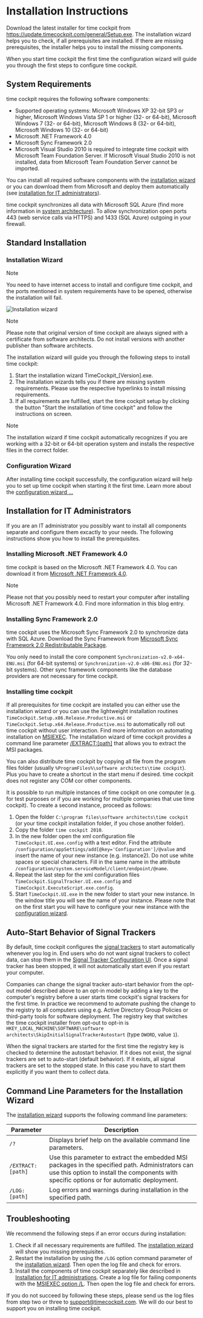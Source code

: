 # Installation Instructions	

Download the latest installer for time cockpit from https://update.timecockpit.com/general/Setup.exe. The installation wizard helps you to check, if all prerequisites are installed. If there are missing prerequisites, the installer helps you to install the missing components.

When you start time cockpit the first time the configuration wizard will guide you through the first steps to configure time cockpit.

## System Requirements

time cockpit requires the following software components:

- Supported operating systems: Microsoft Windows XP 32-bit SP3 or higher, Microsoft Windows Vista SP 1 or higher (32- or 64-bit), Microsoft Windows 7 (32- or 64-bit), Microsoft Windows 8 (32- or 64-bit), Microsoft Windows 10 (32- or 64-bit)
- Microsoft .NET Framework 4.0
- Microsoft Sync Framework 2.0
- Microsoft Visual Studio 2010 is required to integrate time cockpit with Microsoft Team Foundation Server. If Microsoft Visual Studio 2010 is not installed, data from Microsoft Team Foundation Server cannot be imported.

You can install all required software components with the [installation wizard](configuration-wizard.md) or you can download them from Microsoft and deploy them automatically (see [installation for IT administrators](#installation-for-it-administrators)).

time cockpit synchronizes all data with Microsoft SQL Azure (find more information in [system architecture](system-architecture.md)). To allow synchronization open ports 443 (web service calls via HTTPS) and 1433 (SQL Azure) outgoing in your firewall.

## Standard Installation

### Installation Wizard

> [!NOTE]
You need to have internet access to install and configure time cockpit, and the ports mentioned in system requirements have to be opened, otherwise the installation will fail.

![Installation wizard](images/installer.png "Installation wizard")

> [!NOTE]
Please note that original version of time cockpit are always signed with a certificate from software architects. Do not install versions with another publisher than software architects.

The installation wizard will guide you through the following steps to install time cockpit:

1. Start the installation wizard TimeCockpit_[Version].exe.
1. The installation wizards tells you if there are missing system requirements. Please use the respective hyperlinks to install missing requirements.
1. If all requirements are fulfilled, start the time cockpit setup by clicking the button "Start the installation of time cockpit" and follow the instructions on screen.

> [!NOTE]
The installation wizard if time cockpit automatically recognizes if you are working with a 32-bit or 64-bit operation system and installs the respective files in the correct folder.

### Configuration Wizard

After installing time cockpit successfully, the configuration wizard will help you to set up time cockpit when starting it the first time. Learn more about the [configuration wizard ...](configuration-wizard.md)

## Installation for IT Administrators

If you are an IT administrator you possibly want to install all components separate and configure them excactly to your needs. The following instructions show you how to install the prerequisites.

### Installing Microsoft .NET Framework 4.0

time cockpit is based on the Microsoft .NET Framework 4.0. You can download it from [Microsoft .NET Framework 4.0](http://www.microsoft.com/downloads/details.aspx?FamilyID=9cfb2d51-5ff4-4491-b0e5-b386f32c0992&displaylang=en).

> [!NOTE]
Please not that you possibly need to restart your computer after installing Microsoft .NET Framework 4.0. Find more information in this blog entry.

### Installing Sync Framework 2.0

time cockpit uses the Microsoft Sync Framework 2.0 to synchronize data with SQL Azure. Download the Sync Framework from [Microsoft Sync Framework 2.0 Redistributable Package](http://www.microsoft.com/downloads/details.aspx?FamilyID=109DB36E-CDD0-4514-9FB5-B77D9CEA37F6&displaylang=en).

You only need to install the core component `Synchronization-v2.0-x64-ENU.msi` (for 64-bit systems) or `Synchronization-v2.0-x86-ENU.msi` (for 32-bit systems). Other sync framework components like the database providers are not necessary for time cockpit.

### Installing time cockpit

If all prerequisites for time cockpit are installed you can either use the installation wizard or you can use the lightweight installation routines `TimeCockpit.Setup.x86.Release.Productive.msi` or `TimeCockpit.Setup.x64.Release.Productive.msi` to automatically roll out time cockpit without user interaction. Find more information on automating installation on [MSIEXEC](http://msdn.microsoft.com/en-us/library/aa367988(VS.85).aspx). The installation wizard of time cockpit provides a command line parameter [/EXTRACT:[path]](https://help.timecockpit.com/html/93de1e41-f31c-41e4-968b-44166e8be97b.htm#CommandLineSetup) that allows you to extract the MSI packages.

You can also distribute time cockpit by copying all file from the program files folder (usually `%ProgramFiles%\software architects\time cockpit`). Plus you have to create a shortcut in the start menu if desired. time cockpit does not register any COM cor other components.

It is possible to run multiple instances of time cockpit on one computer (e.g. for test purposes or if you are working for multiple companies that use time cockpit). To create a second instance, proceed as follows:

1. Open the folder `C:\program files\software architects\time cockpit` (or your time cockpit installation folder, if you chose another folder).
1. Copy the folder `time cockpit 2010`.
1. In the new folder open the xml configuration file `TimeCockpit.UI.exe.config` with a text editor. Find the attribute `/configuration/appSettings/add[@key='Configuration']/@value` and insert the name of your new instance (e.g. instance2). Do not use white spaces or special characters. Fill in the same name in the attribute `/configuration/system.serviceModel/client/endpoint/@name`.
1. Repeat the last step for the xml configuration files `TimeCockpit.SignalTracker.UI.exe.config` and `TimeCockpit.ExecuteScript.exe.config`.
1. Start `TimeCockpit.UI.exe` in the new folder to start your new instance. In the window title you will see the name of your instance. Please note that on the first start you will have to configure your new instance with the [configuration wizard](configuration-wizard.md).

## Auto-Start Behavior of Signal Trackers

By default, time cockpit configures the [signal trackers](~/doc/signal-tracker/overview.md) to start automatically whenever you log in. End users who do not want signal trackers to collect data, can stop them in the [Signal Tracker Configuration UI](~/doc/signal-tracker/overview.md#signal-tracker-configuration-ui). Once a signal tracker has been stopped, it will not automatically start even if you restart your computer.

Companies can change the signal tracker auto-start behavior from the opt-out model described above to an opt-in model by adding a key to the computer's registry before a user starts time cockpit's signal trackers for the first time. In practice we recommend to automate pushing the change to the registry to all computers using e.g. Active Directory Group Policies or third-party tools for software deployment. The registry key that switches the time cockpit installer from opt-out to opt-in is `HKEY_LOCAL_MACHINE\SOFTWARE\software architects\SkipInitialSignalTrackerAutostart` (type `DWORD`, value `1`).

When the signal trackers are started for the first time the registry key is checked to determine the autostart behavior. If it does not exist, the signal trackers are set to auto-start (default behavior). If it exists, all signal trackers are set to the stopped state. In this case you have to start them explicitly if you want them to collect data.

## Command Line Parameters for the Installation Wizard
The [installation wizard](#installation-wizard) supports the following command line parameters:

Parameter | Description
--- | ---
`/?` | Displays brief help on the available command line parameters.
`/EXTRACT:[path]` | Use this parameter to extract the embedded MSI packages in the specified path. Administrators can use this option to install the components with specific options or for automatic deployment.
`/LOG:[path]` | Log errors and warnings during installation in the specified path.

## Troubleshooting

We recommend the following steps if an error occurs during installation:

1. Check if all necessary requirements are fulfilled. The [installation wizard](#installation-wizard) will show you missing prerequisites.
1. Restart the installation by using the `/LOG` option command parameter of the [installation wizard](#installation-wizard). Then open the log file and check for errors.
1. Install the components of time cockpit separately like described in [Installation for IT administrations](#installation-for-it-administrators). Create a log file for failing components with the [MSIEXEC option /L](http://msdn.microsoft.com/en-us/library/aa367988(VS.85).aspx). Then open the log file and check for errors.

If you do not succeed by following these steps, please send us the log files from step two or three to [support@timecockpit.com](mailto:support@timecockpit.com). We will do our best to support you on installing time cockpit.